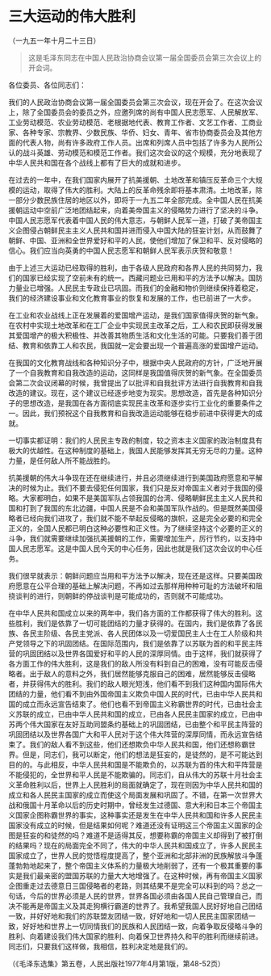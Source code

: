 # 三大运动的伟大胜利   
（一九五一年十月二十三日）  
  
> 这是毛泽东同志在中国人民政治协商会议第一届全国委员会第三次会议上的开会词。   
  

各位委员、各位同志们：   
  

我们的人民政治协商会议第一届全国委员会第三次会议，现在开会了。在这次会议上，除了全国委员会的委员之外，应邀列席的尚有中国人民志愿军、人民解放军、工业劳动模范、农业劳动模范、老根据地代表、教育工作者、文艺工作者、工商业家、各种专家、宗教界、少数民族、华侨、妇女、青年、省市协商委员会及其他方面的代表人物，尚有许多政府工作人员。出席和列席人员中包括了许多为人民所公认的战斗英雄、劳动模范和模范工作者。我们这次会议的这个规模，充分地表现了中华人民共和国在各个战线上都有了巨大的成就和进步。   
  

在过去的一年中，在我们国家内展开了抗美援朝、土地改革和镇压反革命三个大规模的运动，取得了伟大的胜利。大陆上的反革命残余即将基本肃清。土地改革，除一部分少数民族住居的地区以外，即将于一九五二年全部完成。全中国人民在抗美援朝运动中空前广泛地团结起来，向着美帝国主义的侵略势力进行了坚决的斗争。中国人民志愿军代表着中国人民的伟大意志，与朝鲜人民军一道，打破了美帝国主义企图侵占朝鲜民主主义人民共和国并进而侵入中国大陆的狂妄计划，从而鼓舞了朝鲜、中国、亚洲和全世界爱好和平的人民，使他们增加了保卫和平、反对侵略的信心。我们应当向英勇的中国人民志愿军和朝鲜人民军表示庆贺和敬意！   
  

由于上述三大运动已经取得的胜利，由于各级人民政府和各界人民的共同努力，我们的国家已经实现了空前未有的统一。西藏问题业已用和平的方法予以解决。国防力量业已增强。人民民主专政业已巩固。而我们的金融和物价则继续保持着稳定，我们的经济建设事业和文化教育事业的恢复和发展的工作，也已前进了一大步。   
  

在工业和农业战线上正在发展着的爱国增产运动，是我们国家值得庆贺的新气象。在农村中实现土地改革和在工厂企业中实现民主改革之后，工人和农民即获得发展其爱国增产的极大积极性、并改善其物质生活和文化生活的可能。只要我们善于团结、教育和依靠工人和农民，我国就一定会要出现一个普遍高涨的爱国增产运动。   
  

在我国的文化教育战线和各种知识分子中，根据中央人民政府的方针，广泛地开展了一个自我教育和自我改造的运动，这同样是我国值得庆贺的新气象。在全国委员会第二次会议闭幕的时候，我曾提出了以批评和自我批评方法进行自我教育和自我改造的建议。现在，这个建议已经逐步地变为现实。思想改造，首先是各种知识分子的思想改造，是我国在各方面彻底实现民主改革和逐步实行工业化的重要条件之一。因此，我们预祝这个自我教育和自我改造运动能够在稳步前进中获得更大的成就。   
  

一切事实都证明：我们的人民民主专政的制度，较之资本主义国家的政治制度具有极大的优越性。在这种制度的基础上，我国人民能够发挥其无穷无尽的力量。这种力量，是任何敌人所不能战胜的。   
  

抗美援朝的伟大斗争现在还在继续进行，并且必须继续进行到美国政府愿意和平解决的时候为止。我们不要去侵犯任何国家，我们只是反对帝国主义者对于我国的侵略。大家都明白，如果不是美国军队占领我国的台湾、侵略朝鲜民主主义人民共和国和打到了我国的东北边疆，中国人民是不会和美国军队作战的。但是既然美国侵略者已经向我们进攻了，我们就不能不举起反侵略的旗帜，这是完全必要的和完全正义的，全国人民都已明白这种必要性和正义性。为了继续坚持这个必要的正义的斗争，我们就需要继续加强抗美援朝的工作，需要增加生产，厉行节约，以支持中国人民志愿军。这是中国人民今天的中心任务，因此也就是我们这次会议的中心任务。   
  

我们很早就表示：朝鲜问题应当用和平方法予以解决，现在还是这样。只要美国政府愿意在公平合理的基础上解决问题，不再如过去那样用种种可耻的方法破坏和阻挠谈判的进行，则朝鲜的停战谈判是可能成功的，否则就不可能成功。   
  

在中华人民共和国成立以来的两年中，我们各方面的工作都获得了伟大的胜利。这些胜利，我们是依靠了一切可能团结的力量才获得的。在国内，我们是依靠了各民族、各民主阶级、各民主党派、各人民团体以及一切爱国民主人士在工人阶级和共产党领导之下的巩固团结。在国际范围内，我们是依靠了以苏联为首的和平民主阵营的巩固团结以及世界各国爱好和平的人民的深厚同情。由于这样，我们就获得了各方面工作的伟大胜利，这是我们的敌人所没有料到自己的困难，没有可能反击侵略者。出于敌人的意料之外，我们居然能够克服自己的困难，居然能够反击侵略者，并获得伟大的胜利。我们的敌人眼光短浅，他们看不到我们这种国内国际伟大团结的力量，他们看不到由外国帝国主义欺负中国人民的时代，已由中华人民共和国的成立而永远宣告结束了。他们也看不到帝国主义称霸世界的时代，已由社会主义苏联的成立，已由中华人民共和国的成立，已由各人民民主国家的成立，已由中苏两个伟大国家在友好互助同盟条约基础上的巩固团结，已由整个和平民主阵营的巩固团结以及世界各国广大和平人民对于这个伟大阵营的深厚同情，而永远宣告结束了。我们的敌人看不到这些，他们还想欺负中华人民共和国，他们还想称霸世界。但是，同志们，我可以断定，他们的想法是狂妄的，是徒然的，是不可能达到目的的。与此相反，中华人民共和国是不能欺负的，以苏联为首的伟大和平阵营是不能侵犯的，全世界和平人民是不能欺骗的。同志们，自从伟大的苏联十月社会主义革命胜利以后，世界上人民胜利的局面就确定了，现在则因为中华人民共和国的成立和各人民民主国家的成立而使这个局面发展和巩固了。不错，在第一次世界大战和俄国十月革命以后的历史时期中，曾经发生过德国、意大利和日本三个帝国主义国家企图称霸世界的事实，这种事实还是发生在中华人民共和国和许多人民民主国家没有成立的时候，但是结果如何呢？难道还没有证明这三个帝国主义国家的企图是狂妄的和徒然的吗？难道不是适得其反，想要称霸的帝国主义却得到了被打倒的结果吗？现在的局面完全不同了，伟大的中华人民共和国成立了，许多人民民主国家成立了，世界人民的觉悟程度提高了，整个亚洲和北部非洲的民族解放斗争蓬蓬勃勃地起来了，整个帝国主义体系的力量极大地削弱了，还有一个极其重要的事实是我们最亲密的盟国苏联的力量大大地增强了。在这种时候，再有帝国主义国家企图重走过去德意日三国侵略者的老路，则其结果不是完全可以料到的吗？总之一句话，今后的世界必须是人民的世界，世界各国必须由各国人民自己管理自己，而决不能再是帝国主义及其走狗横行霸道的世界了。我希望我国人民好好地自己团结一致，并好好地和我们的苏联盟友团结一致，好好地和一切人民民主国家团结一致，好好地和世界上一切同情我们的民族和人民团结一致，向着争取反侵略斗争的胜利、向着建设我们伟大国家的胜利、向着保卫世界持久和平的胜利而继续前进。同志们，只要我们这样做，我相信，胜利决定地是我们的。   
  
（《毛泽东选集》第五卷，人民出版社1977年4月第1版，第48-52页）   
  
  
   
  

   
  
  